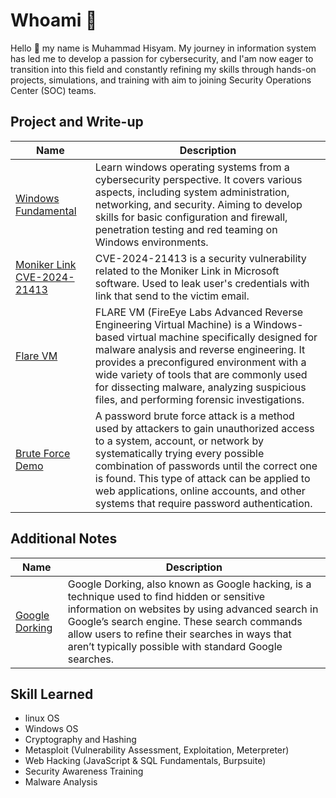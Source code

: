 # Whoami :penguin:
Hello :wave: my name is Muhammad Hisyam. My journey in information system has led me to develop a passion for cybersecurity, and I'am now eager to transition into this field and constantly refining my skills through hands-on projects, simulations, and training with aim to joining Security Operations Center (SOC) teams.

## Project and Write-up

| Name             | Description    | 
|-------------------|----------------------|
| <a href="https://github.com/md-hisyam/windowsmd" target="_blank"> Windows Fundamental </a>| Learn windows operating systems from a cybersecurity perspective. It covers various aspects, including system administration, networking, and security. Aiming to develop skills for basic configuration and firewall, penetration testing and red teaming on Windows environments.|
| <a href="" target="_blank"> Moniker Link CVE-2024-21413 </a> | CVE-2024-21413 is a security vulnerability related to the Moniker Link in Microsoft software. Used to leak user's credentials with link that send to the victim email.|
| <a href="https://github.com/md-hisyam/md-hisyam/blob/main/mdvmware.pdf" target="_blank"> Flare VM </a> | FLARE VM (FireEye Labs Advanced Reverse Engineering Virtual Machine) is a Windows-based virtual machine specifically designed for malware analysis and reverse engineering. It provides a preconfigured environment with a wide variety of tools that are commonly used for dissecting malware, analyzing suspicious files, and performing forensic investigations.|
| <a href="https://github.com/md-hisyam/md-hisyam/blob/main/mdbruteforce.pdf" target="_blank"> Brute Force Demo </a> | A password brute force attack is a method used by attackers to gain unauthorized access to a system, account, or network by systematically trying every possible combination of passwords until the correct one is found. This type of attack can be applied to web applications, online accounts, and other systems that require password authentication.|

## Additional Notes
| Name             | Description    | 
|-------------------|----------------------|
|<a href="https://github.com/md-hisyam/md-hisyam/blob/main/googledorks.pdf" target="_blank"> Google Dorking </a> | Google Dorking, also known as Google hacking, is a technique used to find hidden or sensitive information on websites by using advanced search in Google’s search engine. These search commands allow users to refine their searches in ways that aren’t typically possible with standard Google searches.|


## Skill Learned
- linux OS
- Windows OS
- Cryptography and Hashing
- Metasploit (Vulnerability Assessment, Exploitation, Meterpreter)
- Web Hacking (JavaScript & SQL Fundamentals, Burpsuite)
- Security Awareness Training
- Malware Analysis
